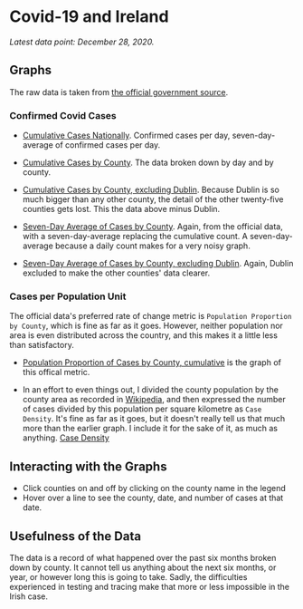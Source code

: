 # Covid-19 and Ireland

_Latest data point: December 28, 2020._

## Graphs

The raw data is taken from [the official government source](https://covid19ireland-geohive.hub.arcgis.com/datasets/d9be85b30d7748b5b7c09450b8aede63_0).

### Confirmed Covid Cases

* [Cumulative Cases Nationally](/covid_ireland/plots/national_confirmedcovidcases.html). Confirmed cases per day, seven-day-average of confirmed cases per day.


* [Cumulative Cases by County](/covid_ireland/plots/confirmedcovidcases_cumulative.html). The data broken down by day and by county.

* [Cumulative Cases by County, excluding Dublin](/covid_ireland/plots/confirmedcovidcases_cumulative_excluding_dublin.html). Because Dublin is so much bigger than any other county, the detail of the other twenty-five counties gets lost. This the data above minus Dublin.

* [Seven-Day Average of Cases by County](/covid_ireland/plots/confirmedcovidcases_seven_day_average.html). Again, from the official data, with a seven-day-average replacing the cumulative count. A seven-day-average because a daily count makes for a very noisy graph.

* [Seven-Day Average of Cases by County, excluding Dublin](/covid_ireland/plots/confirmedcovidcases_seven_day_average_excluding_dublin.html). Again, Dublin excluded to make the other counties' data clearer.

### Cases per Population Unit

The official data's preferred rate of change metric is `Population Proportion by County`, which is fine as far as it goes. However, neither population nor area is even distributed across the country, and this makes it a little less than satisfactory.

* [Population Proportion of Cases by County, cumulative](/covid_ireland/plots/populationproportioncovidcases_cumulative.html) is the graph of this offical metric.

* In an effort to even things out, I divided the county population by the county area as recorded in [Wikipedia](https://en.wikipedia.org/wiki/List_of_Irish_counties_by_area), and then expressed the number of cases divided by this population per square kilometre as `Case Density`. It's fine as far as it goes, but it doesn't really tell us that much more than the earlier graph. I include it for the sake of it, as much as anything. [Case Density](/covid_ireland/plots/casedensity_cumulative.html) 

## Interacting with the Graphs

* Click counties on and off by clicking on the county name in the legend
* Hover over a line to see the county, date, and number of cases at that date.

## Usefulness of the Data
The data is a record of what happened over the past six months broken down by county. It cannot tell us anything about the next six months, or year, or however long this is going to take. Sadly, the difficulties experienced in testing and tracing make that more or less impossible in the Irish case.
